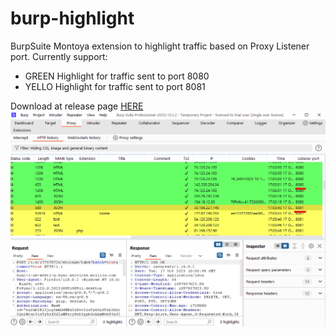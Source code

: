 # burp-highlight
 BurpSuite Montoya extension to highlight traffic based on Proxy Listener port. Currently support:
 - GREEN Highlight for traffic sent to port 8080
 - YELLO Highlight for traffic sent to port 8081
 
Download at release page [HERE](https://github.com/catmandx/burp-highlight/releases) 
![](example.png "Example setup")
